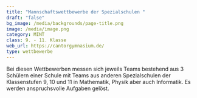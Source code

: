 ```yaml
---
title: "Mannschaftswettbewerbe der Spezialschulen "
draft: "false"
bg_image: /media/backgrounds/page-title.png
image: /media/image.png
category: MINT
class: 9. - 11. Klasse
web_url: https://cantorgymnasium.de/
type: wettbewerbe
---
```

Bei diesen Wettbewerben messen sich jeweils Teams bestehend aus 3 Schülern einer Schule mit Teams aus anderen Spezialschulen der Klassenstufen 9, 10 und 11 in Mathematik, Physik aber auch Informatik. Es werden anspruchsvolle Aufgaben gelöst.